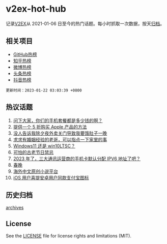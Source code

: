 # v2ex-hot-hub

 记录[V2EX](https://www.v2ex.com/)从 2021-01-06 日至今的热门话题。每小时抓取一次数据，按天[归档](archives)。
 
 ## 相关项目

- [GitHub热榜](https://github.com/snaildev/github-hot-hub)
- [知乎热榜](https://github.com/snaildev/zhihu-hot-hub)
- [微博热榜](https://github.com/snaildev/weibo-hot-hub)
- [头条热榜](https://github.com/snaildev/toutiao-hot-hub)
- [抖音热榜](https://github.com/snaildev/douyin-hot-hub)


 `更新时间：2023-01-22 03:03:39 +0800`

## 热议话题

1. [问下大家，你们的手机套餐都是多少钱的啊？](https://www.v2ex.com/t/910133)
1. [提供一个 5 折购买 Apple 产品的方法](https://www.v2ex.com/t/910121)
1. [没人告诉我除夕夜外卖关门导致我要饿肚子一晚](https://www.v2ex.com/t/910190)
1. [求求有婚姻经验的老哥，可以指点一下家里的事](https://www.v2ex.com/t/910125)
1. [Windows11 还是 win10LTSC？](https://www.v2ex.com/t/910129)
1. [可怕的古老节日禁忌](https://www.v2ex.com/t/910195)
1. [2023 年了，三大通讯运营商的手机卡默认分配 IPV6 地址了吧？](https://www.v2ex.com/t/910127)
1. [春晚](https://www.v2ex.com/t/910157)
1. [海外中文原创小说平台](https://www.v2ex.com/t/910160)
1. [iOS 用户喜提安卓用户同款支付宝图标](https://www.v2ex.com/t/910135)

## 历史归档

[archives](archives)

## License

See the [LICENSE](LICENSE) file for license rights and limitations (MIT).
